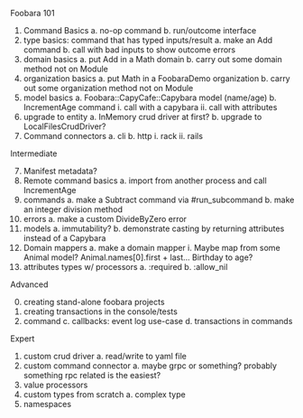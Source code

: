 Foobara 101

1. Command Basics
  a. no-op command
  b. run/outcome interface
2. type basics: command that has typed inputs/result
  a. make an Add command
  b. call with bad inputs to show outcome errors
3. domain basics
  a. put Add in a Math domain
  b. carry out some domain method not on Module
4. organization basics
  a. put Math in a FoobaraDemo organization
  b. carry out some organization method not on Module
5. model basics
  a. Foobara::CapyCafe::Capybara model (name/age)
  b. IncrementAge command
    i. call with a capybara
    ii. call with attributes
6. upgrade to entity
  a. InMemory crud driver at first?
  b. upgrade to LocalFilesCrudDriver?
7. Command connectors
  a. cli
  b. http
    i. rack
    ii. rails


Intermediate

7. Manifest metadata?
8. Remote command basics
   a. import from another process and call IncrementAge
1. commands
  a. make a Subtract command via #run_subcommand
  b. make an integer division method
2. errors
  a. make a custom DivideByZero error
3. models
  a. immutability?
  b. demonstrate casting by returning attributes instead of a Capybara
9. Domain mappers
   a. make a domain mapper
   i. Maybe map from some Animal model?
   Animal.names[0].first + last...
   Birthday to age?
5. attributes types w/ processors
  a. :required
  b. :allow_nil

Advanced

0. creating stand-alone foobara projects
4. creating transactions in the console/tests
1. command 
  c. callbacks: event log use-case
  d. transactions in commands

Expert

1. custom crud driver
  a. read/write to yaml file
2. custom command connector
  a. maybe grpc or something? probably something rpc related is the easiest?
5. value processors
3. custom types from scratch
  a. complex type
4. namespaces
